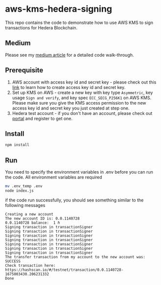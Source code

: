 # aws-kms-hedera-signing

This repo contains the code to demonstrate how to use AWS KMS to sign transactions for Hedera Blockchain.

## Medium
Please see my [medium article](https://0xdarshanpatel.medium.com/signing-hedera-transactions-with-aws-kms-in-javascript-df6563faa697) for a detailed code walk-through. 

## Prerequisite

1. AWS account with access key id and secret key - please check out this [link](https://aws.amazon.com/premiumsupport/knowledge-center/create-access-key/) to learn how to create access key id and secret key.
2. Set up KMS on AWS - create a new key with key type `Asymmetric`, key usage `Sign and verify`, and key spec `ECC_SECG_P256K1` on AWS KMS. Please make sure you give the KMS access permission to the new access key id and secret key you just created at step one.
3. Hedera test account - if you don't have an account, please check out [portal](https://portal.hedera.com/register/) and register to get one.

## Install

```bash
npm install
```

## Run

You need to specify the environment variables in .env before you can run the code. All environment variables are required

```bash
mv .env_temp .env
node index.js
```

if the code run successfully, you should see something similar to the following messages

```
Creating a new account
The new account ID is: 0.0.1140728
0.0.1140728 balance:  1 ℏ
Signing transaction in transactionSigner
Signing transaction in transactionSigner
Signing transaction in transactionSigner
Signing transaction in transactionSigner
Signing transaction in transactionSigner
Signing transaction in transactionSigner
Signing transaction in transactionSigner
The transfer transaction from my account to the new account was: SUCCESS
Check transaction here: https://hashscan.io/#/testnet/transaction/0.0.1140728-1675003430.206231332
Done
```
